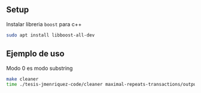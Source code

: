 ## Setup

Instalar libreria `boost` para c++

```bash
sudo apt install libboost-all-dev
```



## Ejemplo de uso

Modo 0 es modo substring

```bash
make cleaner
time ./tesis-jmenriquez-code/cleaner maximal-repeats-transactions/output/transactions.csv 0 cleaned_0_transactions.csv
```